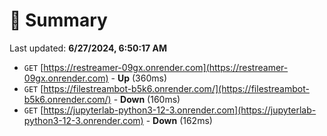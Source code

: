 # 📖 Summary
Last updated: **6/27/2024, 6:50:17 AM**

- `GET` [https://restreamer-09gx.onrender.com](https://restreamer-09gx.onrender.com) - **Up** (360ms)
- `GET` [https://filestreambot-b5k6.onrender.com/](https://filestreambot-b5k6.onrender.com/) - **Down** (160ms)
- `GET` [https://jupyterlab-python3-12-3.onrender.com](https://jupyterlab-python3-12-3.onrender.com) - **Down** (162ms)
